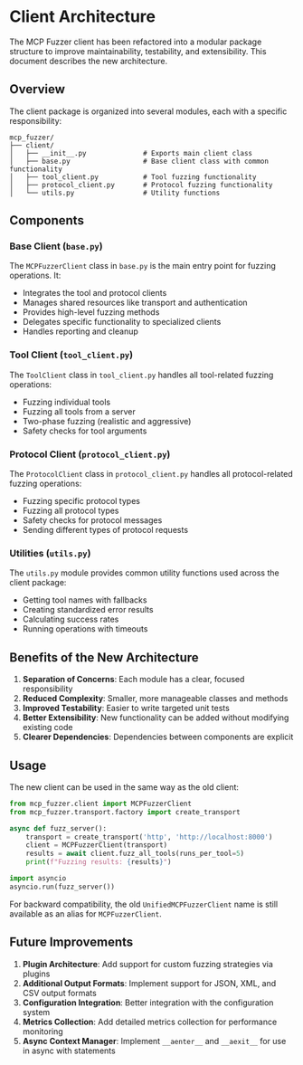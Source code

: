 # Client Architecture

The MCP Fuzzer client has been refactored into a modular package structure to improve maintainability, testability, and extensibility. This document describes the new architecture.

## Overview

The client package is organized into several modules, each with a specific responsibility:

```
mcp_fuzzer/
├── client/
│   ├── __init__.py              # Exports main client class
│   ├── base.py                  # Base client class with common functionality
│   ├── tool_client.py           # Tool fuzzing functionality
│   ├── protocol_client.py       # Protocol fuzzing functionality
│   └── utils.py                 # Utility functions
```

## Components

### Base Client (`base.py`)

The `MCPFuzzerClient` class in `base.py` is the main entry point for fuzzing operations. It:

- Integrates the tool and protocol clients
- Manages shared resources like transport and authentication
- Provides high-level fuzzing methods
- Delegates specific functionality to specialized clients
- Handles reporting and cleanup

### Tool Client (`tool_client.py`)

The `ToolClient` class in `tool_client.py` handles all tool-related fuzzing operations:

- Fuzzing individual tools
- Fuzzing all tools from a server
- Two-phase fuzzing (realistic and aggressive)
- Safety checks for tool arguments

### Protocol Client (`protocol_client.py`)

The `ProtocolClient` class in `protocol_client.py` handles all protocol-related fuzzing operations:

- Fuzzing specific protocol types
- Fuzzing all protocol types
- Safety checks for protocol messages
- Sending different types of protocol requests

### Utilities (`utils.py`)

The `utils.py` module provides common utility functions used across the client package:

- Getting tool names with fallbacks
- Creating standardized error results
- Calculating success rates
- Running operations with timeouts

## Benefits of the New Architecture

1. **Separation of Concerns**: Each module has a clear, focused responsibility
2. **Reduced Complexity**: Smaller, more manageable classes and methods
3. **Improved Testability**: Easier to write targeted unit tests
4. **Better Extensibility**: New functionality can be added without modifying existing code
5. **Clearer Dependencies**: Dependencies between components are explicit

## Usage

The new client can be used in the same way as the old client:

```python
from mcp_fuzzer.client import MCPFuzzerClient
from mcp_fuzzer.transport.factory import create_transport

async def fuzz_server():
    transport = create_transport('http', 'http://localhost:8000')
    client = MCPFuzzerClient(transport)
    results = await client.fuzz_all_tools(runs_per_tool=5)
    print(f"Fuzzing results: {results}")

import asyncio
asyncio.run(fuzz_server())
```

For backward compatibility, the old `UnifiedMCPFuzzerClient` name is still available as an alias for `MCPFuzzerClient`.

## Future Improvements

1. **Plugin Architecture**: Add support for custom fuzzing strategies via plugins
2. **Additional Output Formats**: Implement support for JSON, XML, and CSV output formats
3. **Configuration Integration**: Better integration with the configuration system
4. **Metrics Collection**: Add detailed metrics collection for performance monitoring
5. **Async Context Manager**: Implement `__aenter__` and `__aexit__` for use in async with statements
